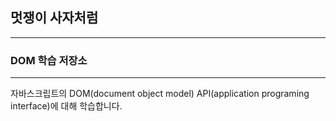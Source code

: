 ## 멋쟁이 사자처럼

---

### DOM 학습 저장소

---

자바스크립트의 DOM(document object model) API(application programing interface)에 대해 학습합니다.
